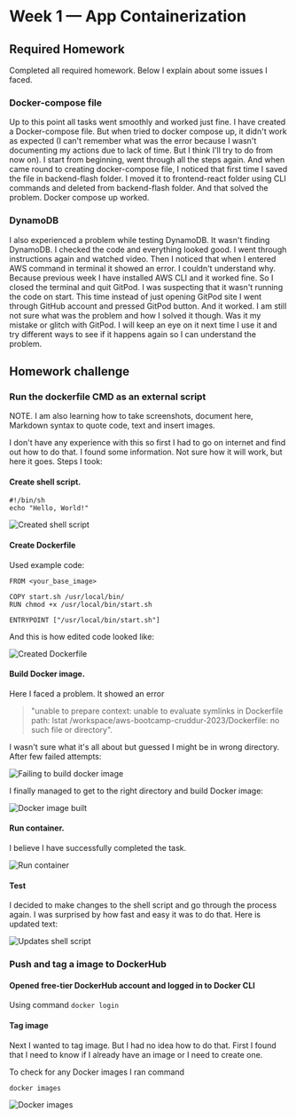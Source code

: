 # Week 1 — App Containerization

## Required Homework

Completed all required homework. Below I explain about some issues I faced.

### Docker-compose file

Up to this point all tasks went smoothly and worked just fine. I have created a Docker-compose file. But when tried to docker compose up, it didn't work as expected (I can't remember what was the error because I wasn't documenting my actions due to lack of time. But I think I'll try to do from now on). I start from beginning, went through all the steps again. And when came round to creating docker-compose file, I noticed that first time I saved the file in backend-flash folder. I moved it to frontend-react folder using CLI commands and deleted from backend-flash folder. And that solved the problem. Docker compose up worked.

### DynamoDB

I also experienced a problem while testing DynamoDB. It wasn't finding DynamoDB. I checked the code and everything looked good. I went through instructions again and watched video. Then I noticed that when I entered AWS command in terminal it showed an error. I couldn't understand why. Because previous week I have installed AWS CLI and it worked fine. So I closed the terminal and quit GitPod. I was suspecting that it wasn't running the code on start. This time instead of just opening GitPod site I went through GitHub account and pressed GitPod button. And it worked. I am still not sure what was the problem and how I solved it though. Was it my mistake or glitch with GitPod. I will keep an eye on it next time I use it and try different ways to see if it happens again so I can understand the problem.

##  Homework challenge

### Run the dockerfile CMD as an external script

NOTE. I am also learning how to take screenshots, document here, Markdown syntax to quote code, text and insert images.

I don't have any experience with this so first I had to go on internet and find out how to do that. I found some information. Not sure how it will work, but here it goes. Steps I took:
#### Create shell script.

```
#!/bin/sh
echo "Hello, World!"
```

![Created shell script](https://user-images.githubusercontent.com/124433076/221354088-877c77b9-a5c8-46d1-a1fb-4b5f1b1df825.png)

#### Create Dockerfile 

Used example code:
```
FROM <your_base_image>

COPY start.sh /usr/local/bin/
RUN chmod +x /usr/local/bin/start.sh

ENTRYPOINT ["/usr/local/bin/start.sh"]
```
And this is how edited code looked like:

![Created Dockerfile](https://user-images.githubusercontent.com/124433076/221354617-e4317563-9de8-414a-80c8-ee0e78a5853b.png)

#### Build Docker image. 

Here I faced a problem. It showed an error 

>"unable to prepare context: unable to evaluate symlinks in Dockerfile path: lstat /workspace/aws-bootcamp-cruddur-2023/Dockerfile: no such file or directory". 

I wasn't sure what it's all about but guessed I might be in wrong directory. After few failed attempts:

![Failing to build docker image](https://user-images.githubusercontent.com/124433076/221355740-12b4d98a-0878-4588-afad-e93db00e19ca.png)

I finally managed to get to the right directory and build Docker image:

![Docker image built](https://user-images.githubusercontent.com/124433076/221355819-6818346f-4b5e-4814-b60a-b5433bc5ea29.png)

#### Run container. 

I believe I have successfully completed the task.

![Run container](https://user-images.githubusercontent.com/124433076/221355962-0d036ccf-bb00-4de2-a2b1-6b77ebee1a64.png)

#### Test

I decided to make changes to the shell script and go through the process again. I was surprised by how fast and easy it was to do that. Here is updated text:

![Updates shell script](https://user-images.githubusercontent.com/124433076/221356329-2dfe9c93-23e0-4584-91dc-e42d812cffa8.png)

### Push and tag a image to DockerHub

#### Opened free-tier DockerHub account and logged in to Docker CLI

Using command 
`docker login`

#### Tag image

Next I wanted to tag image. But I had no idea how to do that. First I found that I need to know if I already have an image or I need to create one.

To check for any Docker images I ran command

`docker images` 

![Docker images](https://user-images.githubusercontent.com/124433076/221358116-75fca7fa-3d78-4df8-9bfe-baa8cbeb141d.png)


